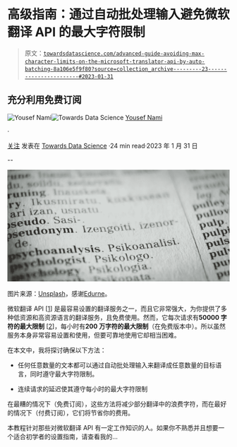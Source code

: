 # 高级指南：通过自动批处理输入避免微软翻译 API 的最大字符限制

> 原文：[`towardsdatascience.com/advanced-guide-avoiding-max-character-limits-on-the-microsoft-translator-api-by-auto-batching-8a106e5f9f80?source=collection_archive---------23-----------------------#2023-01-31`](https://towardsdatascience.com/advanced-guide-avoiding-max-character-limits-on-the-microsoft-translator-api-by-auto-batching-8a106e5f9f80?source=collection_archive---------23-----------------------#2023-01-31)

## 充分利用免费订阅

[](https://namiyousef96.medium.com/?source=post_page-----8a106e5f9f80--------------------------------)![Yousef Nami](https://namiyousef96.medium.com/?source=post_page-----8a106e5f9f80--------------------------------)[](https://towardsdatascience.com/?source=post_page-----8a106e5f9f80--------------------------------)![Towards Data Science](https://towardsdatascience.com/?source=post_page-----8a106e5f9f80--------------------------------) [Yousef Nami](https://namiyousef96.medium.com/?source=post_page-----8a106e5f9f80--------------------------------)

·

[关注](https://medium.com/m/signin?actionUrl=https%3A%2F%2Fmedium.com%2F_%2Fsubscribe%2Fuser%2F63d10d93acd8&operation=register&redirect=https%3A%2F%2Ftowardsdatascience.com%2Fadvanced-guide-avoiding-max-character-limits-on-the-microsoft-translator-api-by-auto-batching-8a106e5f9f80&user=Yousef+Nami&userId=63d10d93acd8&source=post_page-63d10d93acd8----8a106e5f9f80---------------------post_header-----------) 发表在 [Towards Data Science](https://towardsdatascience.com/?source=post_page-----8a106e5f9f80--------------------------------) ·24 min read·2023 年 1 月 31 日[](https://medium.com/m/signin?actionUrl=https%3A%2F%2Fmedium.com%2F_%2Fvote%2Ftowards-data-science%2F8a106e5f9f80&operation=register&redirect=https%3A%2F%2Ftowardsdatascience.com%2Fadvanced-guide-avoiding-max-character-limits-on-the-microsoft-translator-api-by-auto-batching-8a106e5f9f80&user=Yousef+Nami&userId=63d10d93acd8&source=-----8a106e5f9f80---------------------clap_footer-----------)

--

[](https://medium.com/m/signin?actionUrl=https%3A%2F%2Fmedium.com%2F_%2Fbookmark%2Fp%2F8a106e5f9f80&operation=register&redirect=https%3A%2F%2Ftowardsdatascience.com%2Fadvanced-guide-avoiding-max-character-limits-on-the-microsoft-translator-api-by-auto-batching-8a106e5f9f80&source=-----8a106e5f9f80---------------------bookmark_footer-----------)![](img/af8adbcc9c869a0985b8e5a4eed8d533.png)

图片来源：[Unsplash](https://unsplash.com/photos/5Z8mR4vqJD4)，感谢[Edurne](https://unsplash.com/@edurnetx)。

微软翻译 API [[1](https://www.microsoft.com/en-us/translator/business/translator-api/)] 是最容易设置的翻译服务之一，而且它非常强大，为你提供了多种低资源和高资源语言的翻译服务，且免费使用。然而，它每次请求有**50000 字符的最大限制** [[2](https://learn.microsoft.com/en-us/azure/cognitive-services/translator/request-limits)]，每小时有**200 万字符的最大限制**（在免费版本中）。所以虽然服务本身非常容易设置和使用，但要可靠地使用它却相当困难。

在本文中，我将探讨确保以下方法：

+   任何任意数量的文本都可以通过自动批处理输入来翻译成任意数量的目标语言，同时遵守最大字符限制。

+   连续请求的延迟使其遵守每小时的最大字符限制

在最糟的情况下（免费订阅），这些方法将减少部分翻译中的浪费字符，而在最好的情况下（付费订阅），它们将节省你的费用。

本教程针对那些对微软翻译 API 有一定工作知识的人。如果你不熟悉并且想要一个适合初学者的设置指南，请查看我的…
